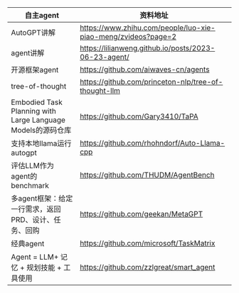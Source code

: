 
| 自主agent            | 资料地址 | 
|--------------------------------|------|
| AutoGPT讲解 | https://www.zhihu.com/people/luo-xie-piao-meng/zvideos?page=2   | 
|       agent讲解                | https://lilianweng.github.io/posts/2023-06-23-agent/ |
|       开源框架agent              | https://github.com/aiwaves-cn/agents | 
|       tree-of-thought            | https://github.com/princeton-nlp/tree-of-thought-llm | 
|       Embodied Task Planning with Large Language Models的源码仓库            |https://github.com/Gary3410/TaPA  | 
|      支持本地llama运行autogpt                | https://github.com/rhohndorf/Auto-Llama-cpp | 
|      评估LLM作为agent的benchmark                | https://github.com/THUDM/AgentBench | 
|      多agent框架：给定一行需求，返回PRD、设计、任务、回购                | https://github.com/geekan/MetaGPT | 
|        经典agent              | https://github.com/microsoft/TaskMatrix | 
|      Agent = LLM+ 记忆 + 规划技能 + 工具使用                | https://github.com/zzlgreat/smart_agent | 
